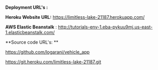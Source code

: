 **Deployment URL's :**

**Heroku Website URL:** https://limitless-lake-21187.herokuapp.com/ 

**AWS Elastic Beanstalk** : http://tutorials-env-1.eba-pykuu9mj.us-east-1.elasticbeanstalk.com/

**Source code URL's: **

https://github.com/logarani/vehicle_app

https://git.heroku.com/limitless-lake-21187.git
